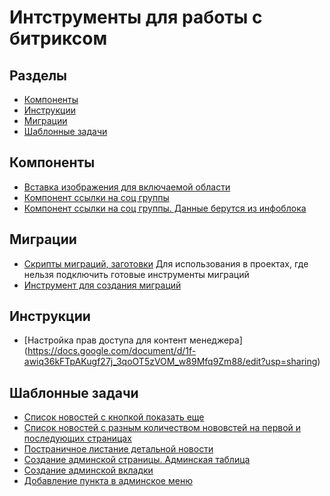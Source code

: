 
# Интструменты для работы с битриксом

## Разделы
- [Компоненты](#Компоненты)
- [Инструкции](#Инструкции)
- [Миграции](#Миграции)
- [Шаблонные задачи](#Шаблонные-задачи)


## Компоненты
- [Вставка изображения для включаемой области](https://github.com/BabayanLilit/bitrix_component_include_image)
- [Компонент ссылки на соц группы](https://github.com/BabayanLilit/bitrix_component_social_blocks)
- [Компонент ссылки на соц группы. Данные берутся из инфоблока](https://github.com/BabayanLilit/bitrix_component_social_blocks_from_iblock)

## Миграции
- [Скрипты миграций, заготовки](https://github.com/BabayanLilit/bitrix_migrations)
Для использования в проектах, где нельзя подключить готовые инструменты миграций
- [Инструмент для создания миграций](https://github.com/BabayanLilit/migration-tool)

## Инструкции
- [Настройка прав доступа для контент менеджера] (https://docs.google.com/document/d/1f-awiq36kFTpAKugf27j_3qoOT5zVOM_w89Mfq9Zm88/edit?usp=sharing)

## Шаблонные задачи
- [Cписок новостей с кнопкой показать еще](https://github.com/BabayanLilit/news_list_width_show_more_button)
- [Cписок новостей с разным количеством нововстей на первой и последующих страницах](https://github.com/BabayanLilit/news_list_width_different_count_on_page)
- [Постраничное листание детальной новости](https://github.com/BabayanLilit/bitrix_news_detail_width_navigation)
- [Создание админской страницы. Админская таблица](/articles/bitrix/admin_page/README.md)
- [Создание админской вкладки](/articles/bitrix/admin_tab/README.md)
- [Добавление пункта в админское меню](/articles/bitrix/admin_menu/README.md)

